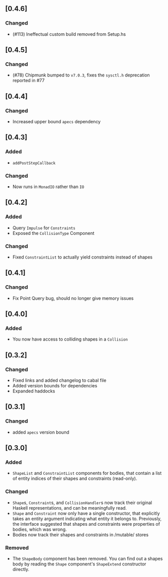 ## [0.4.6]
### Changed
- (#113) Ineffectual custom build removed from Setup.hs

## [0.4.5]
### Changed
- (#78) Chipmunk bumped to `v7.0.3`, fixes the `sysctl.h` deprecation reported in #77

## [0.4.4]
### Changed
- Increased upper bound `apecs` dependency

## [0.4.3]
### Added
- `addPostStepCallback`

### Changed
- Now runs in `MonadIO` rather than `IO`

## [0.4.2]
### Added
- Query `Impulse` for `Constraints`
- Exposed the `CollisionType` Component

### Changed
- Fixed `ConstraintList` to actually yield constraints instead of shapes

## [0.4.1]
### Changed
- Fix Point Query bug, should no longer give memory issues

## [0.4.0]
### Added
- You now have access to colliding shapes in a `Collision`

## [0.3.2]
### Changed
- Fixed links and added changelog to cabal file
- Added version bounds for dependencies
- Expanded haddocks

## [0.3.1]
### Changed
- added `apecs` version bound

## [0.3.0]
### Added
- `ShapeList` and `ConstraintList` components for bodies, that contain a list of entity indices of their shapes and constraints (read-only).
### Changed
- `Shape`s, `Constraint`s, and `CollisionHandler`s now track their original Haskell representations, and can be meaningfully read.
- `Shape` and `Constraint` now only have a single constructor, that explicitly takes an entity argument indicating what entity it belongs to. Previously, the interface suggested that shapes and constraints were properties of bodies, which was wrong.
- Bodies now track their shapes and constraints in /mutable/ stores
### Removed
- The `ShapeBody` component has been removed. You can find out a shapes body by reading the `Shape` component's `ShapeExtend` constructor directly.
